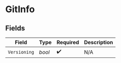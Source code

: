# GitInfo


## Fields

| Field              | Type               | Required           | Description        |
| ------------------ | ------------------ | ------------------ | ------------------ |
| `Versioning`       | *bool*             | :heavy_check_mark: | N/A                |
